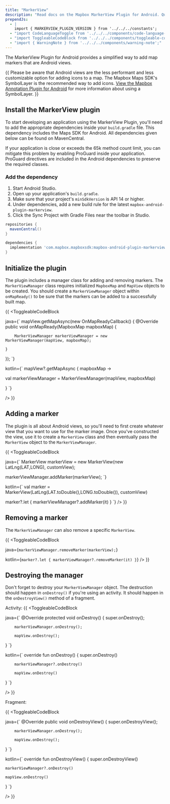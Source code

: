 ```yaml
---
title: "MarkerView"
description: "Read docs on the Mapbox MarkerView Plugin for Android. Quickly customize and add Android view-based markers to a Mapbox map."
prependJs:
  - |
    import { MARKERVIEW_PLUGIN_VERSION } from '../../../constants';
  - "import CodeLanguageToggle from '../../../components/code-language-toggle';"
  - "import ToggleableCodeBlock from '../../../components/toggleable-code-block';"
  - "import { WarningNote } from '../../../components/warning-note';"
---
```


The MarkerView Plugin for Android provides a simplified way to add map markers that are Android views.

{{
<WarningNote title="Alternative option">
Please be aware that Android views are the less performant and less customizable option for adding icons to a map. The Mapbox Maps SDK's SymbolLayer is the recommended way to add icons. <a href="/android/plugins/overview/annotation">View the Mapbox Annotation Plugin for Android</a> for more information about using a SymbolLayer.
</WarningNote>
}}

## Install the MarkerView plugin

To start developing an application using the MarkerView Plugin, you'll need to add the appropriate dependencies inside your `build.gradle` file. This dependency includes the Maps SDK for Android. All dependencies given below can be found on MavenCentral.

If your application is close or exceeds the 65k method count limit, you can mitigate this problem by enabling ProGuard inside your application. ProGuard directives are included in the Android dependencies to preserve the required classes.

### Add the dependency

1. Start Android Studio.
2. Open up your application's `build.gradle`.
3. Make sure that your project's `minSdkVersion` is API 14 or higher.
4. Under dependencies, add a new build rule for the latest `mapbox-android-plugin-markerview`.
5. Click the Sync Project with Gradle Files near the toolbar in Studio.

```groovy
repositories {
  mavenCentral()
}

dependencies {
  implementation 'com.mapbox.mapboxsdk:mapbox-android-plugin-markerview-v7:{{ MARKERVIEW_PLUGIN_VERSION }}'
}
```

## Initialize the plugin

The plugin includes a manager class for adding and removing markers. The `MarkerViewManager` class requires initialized `MapboxMap` and `MapView` objects to be created. You should create a `MarkerViewManager` object within `onMapReady()` to be sure that the markers can be added to a successfully built map.

{{
<CodeLanguageToggle id="initializing-markerview-plugin" />
<ToggleableCodeBlock

java={`
mapView.getMapAsync(new OnMapReadyCallback() {
	@Override
	public void onMapReady(MapboxMap mapboxMap) {

		MarkerViewManager markerViewManager = new MarkerViewManager(mapView, mapboxMap);

	}
});
`}

kotlin={`
mapView?.getMapAsync { mapboxMap ->

 val markerViewManager = MarkerViewManager(mapView, mapboxMap)

}
`}

/>
}}

## Adding a marker

The plugin is all about Android views, so you'll need to first create whatever view that you want to use for the marker image. Once you've constructed the view, use it to create a `MarkerView` class and then eventually pass the `MarkerView` object to the `MarkerViewManager`.

{{
<CodeLanguageToggle id="adding-markerview" />
<ToggleableCodeBlock

java={`
MarkerView markerView = new MarkerView(new LatLng(LAT,LONG), customView);

markerViewManager.addMarker(markerView);
`}

kotlin={`
val marker = MarkerView(LatLng(LAT.toDouble(),LONG.toDouble()), customView)

marker?.let {
	markerViewManager?.addMarker(it)
}
`}
/>
}}

## Removing a marker

The `MarkerViewManager` can also remove a specific `MarkerView`.

{{
<CodeLanguageToggle id="removing-markerview" />
<ToggleableCodeBlock

java={`
markerViewManager.removeMarker(markerView);
`}

kotlin={`
marker?.let {
	markerViewManager?.removeMarker(it)
}
`}
/>
}}


## Destroying the manager

Don't forget to destroy your `MarkerViewManager` object. The destruction should happen in `onDestroy()` if you're using an activity. It should happen in the `onDestroyView()` method of a fragment.

Activity:
{{
<CodeLanguageToggle id="destroy-in-activity" />
<ToggleableCodeBlock

java={`
@Override
protected void onDestroy() {
	super.onDestroy();

		markerViewManager.onDestroy();

		mapView.onDestroy();
}
`}

kotlin={`
override fun onDestroy() {
	super.onDestroy()

		markerViewManager?.onDestroy()

		mapView.onDestroy()
}
`}

/>
}}

Fragment:

{{
<CodeLanguageToggle id="destroy-in-fragment" />
<ToggleableCodeBlock

java={`
@Override
public void onDestroyView() {
	super.onDestroyView();

		markerViewManager.onDestroy();

		mapView.onDestroy();
}
`}

kotlin={`
override fun onDestroyView() {
super.onDestroyView()

	markerViewManager?.onDestroy()

	mapView.onDestroy()
}
`}

/>
}}



